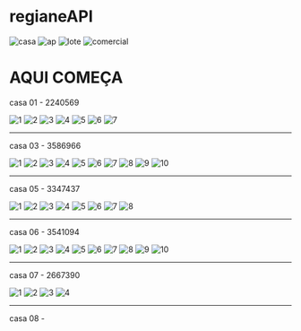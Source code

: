 # regianeAPI

![casa](https://user-images.githubusercontent.com/116287208/219228360-450f40b0-1f58-419d-a339-b84a7deb6060.jpg)
![ap](https://user-images.githubusercontent.com/116287208/219228366-44bdca7a-4948-4a46-93eb-9e8b406e6e63.jpg)
![lote](https://user-images.githubusercontent.com/116287208/219228377-a1e676d8-0fd2-4848-8e9e-779df89ec822.jpg)
![comercial](https://user-images.githubusercontent.com/116287208/219228384-7111d596-57fa-4473-bdba-c65e795985ac.jpg)


# AQUI COMEÇA

casa 01 - 2240569

![1](https://user-images.githubusercontent.com/116287208/220230331-c0d3cc26-242a-486e-8f00-f3dcde19ca77.jpg)
![2](https://user-images.githubusercontent.com/116287208/220230335-c747831b-4a47-47b6-b52a-85fff2f5f71d.jpg)
![3](https://user-images.githubusercontent.com/116287208/220230344-8ea129c8-bbd5-4d95-950e-1217ca278c02.jpg)
![4](https://user-images.githubusercontent.com/116287208/220230354-af4029f0-8f55-476f-9f6c-eb422f48c0b0.jpg)
![5](https://user-images.githubusercontent.com/116287208/220230357-b8e046cb-1f26-4b41-90f6-bcfd8bd09c3c.jpg)
![6](https://user-images.githubusercontent.com/116287208/220230368-31587063-3f42-4e74-961d-6aa2a31f80b9.jpg)
![7](https://user-images.githubusercontent.com/116287208/220230372-e2344ecc-0a71-4edc-abb8-f98803b19ff4.jpg)

<hr>

casa 03 - 3586966

![1](https://user-images.githubusercontent.com/116287208/220231211-211f3bf5-18cc-4a34-a263-4b5e7f358dc5.jpg)
![2](https://user-images.githubusercontent.com/116287208/220231217-094511e8-3156-49d7-82e2-5e472f5cfc33.jpg)
![3](https://user-images.githubusercontent.com/116287208/220231224-cfd491d2-3b13-4c91-aa1a-8a5289f510d5.jpg)
![4](https://user-images.githubusercontent.com/116287208/220231246-ad40b1a9-1d1d-433d-8341-38a1d0fe3bc4.jpg)
![5](https://user-images.githubusercontent.com/116287208/220231251-add83445-f507-4634-92c3-526a8bd6d439.jpg)
![6](https://user-images.githubusercontent.com/116287208/220231254-cf0e3e59-0ac9-4f5e-9dd3-e30dfe5a5293.jpg)
![7](https://user-images.githubusercontent.com/116287208/220231260-d1751f71-393b-4163-9030-bf8b2e03bb26.jpg)
![8](https://user-images.githubusercontent.com/116287208/220231266-dd2b5703-bca6-47c0-9c0c-318346b17c82.jpg)
![9](https://user-images.githubusercontent.com/116287208/220231269-5cd558b7-4609-4049-8b1d-59edc7612d66.jpg)
![10](https://user-images.githubusercontent.com/116287208/220231273-3c89f53e-ae63-4374-83f6-083786a60c2a.jpg)

<hr>

casa 05 - 3347437

![1](https://user-images.githubusercontent.com/116287208/220233727-96124b51-3c4e-408a-b2eb-74e4ff685e09.jpg)
![2](https://user-images.githubusercontent.com/116287208/220233731-effb5230-eb5a-4c57-8e85-f146ab218071.jpg)
![3](https://user-images.githubusercontent.com/116287208/220233744-9bc47028-0a85-4a02-b429-3f4df3a2cd1d.jpg)
![4](https://user-images.githubusercontent.com/116287208/220233769-eb5a6559-60a4-41e1-a7ce-86a3b6f14db6.jpg)
![5](https://user-images.githubusercontent.com/116287208/220233781-cbcb69b9-61b6-4956-ac4a-41b0a4c6e645.jpg)
![6](https://user-images.githubusercontent.com/116287208/220233789-541c2847-3207-4664-9b2f-af25b2fca690.jpg)
![7](https://user-images.githubusercontent.com/116287208/220233809-70482513-3505-485f-b3c4-690a09e5415c.jpg)
![8](https://user-images.githubusercontent.com/116287208/220233812-fa110bdf-3e36-4d29-b8bc-f4669c74a40e.jpg)

<hr>

casa 06 - 3541094

![1](https://user-images.githubusercontent.com/116287208/220234862-a7c26dde-6681-486d-9083-be16192bbabf.jpg)
![2](https://user-images.githubusercontent.com/116287208/220234870-aafd0257-c853-4cc4-b7a3-f3db941c90f8.jpg)
![3](https://user-images.githubusercontent.com/116287208/220234871-e60c7ce0-1719-4ffc-8564-81bedb7c2b08.jpg)
![4](https://user-images.githubusercontent.com/116287208/220234875-a28514e8-89fb-4240-8365-d1aa0dd99cb4.jpg)
![5](https://user-images.githubusercontent.com/116287208/220234878-f1812d68-f0c2-439b-890e-5ca763e4281f.jpg)
![6](https://user-images.githubusercontent.com/116287208/220234881-2f2b171d-c536-4925-8484-1885b9a8dd72.jpg)
![7](https://user-images.githubusercontent.com/116287208/220234884-adba94d7-bcd7-41ca-931d-bc80f449eace.jpg)
![8](https://user-images.githubusercontent.com/116287208/220234886-ea305f4b-a738-48d8-82f3-8515b7e6402e.jpg)
![9](https://user-images.githubusercontent.com/116287208/220234888-6504ecb6-ef26-4d42-bd22-3e29ed3f2684.jpg)
![10](https://user-images.githubusercontent.com/116287208/220234890-c60a7bb1-1f4b-4ea4-91c1-335f304ae0d8.jpg)

<hr>

casa 07 - 2667390

![1](https://user-images.githubusercontent.com/116287208/220235895-131812a0-adf9-487b-981d-47104577b65e.jpg)
![2](https://user-images.githubusercontent.com/116287208/220235902-aab71bd9-53c6-4209-97b2-c5e7088761ed.jpg)
![3](https://user-images.githubusercontent.com/116287208/220235909-5b9f2f50-4c20-4a1e-bbd6-e66d6e2a3822.jpg)
![4](https://user-images.githubusercontent.com/116287208/220235916-de5581b2-d97d-4898-b401-669f41c1b75f.jpg)

<hr>

casa 08 - 






